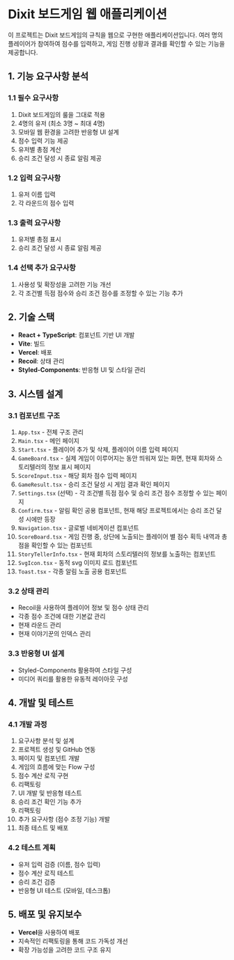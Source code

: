 # Dixit 보드게임 웹 애플리케이션

이 프로젝트는 Dixit 보드게임의 규칙을 웹으로 구현한 애플리케이션입니다.
여러 명의 플레이어가 참여하여 점수를 입력하고, 게임 진행 상황과 결과를 확인할 수 있는 기능을 제공합니다.

## 1. 기능 요구사항 분석

### 1.1 필수 요구사항

1. Dixit 보드게임의 룰을 그대로 적용
2. 4명의 유저 (최소 3명 ~ 최대 4명)
3. 모바일 웹 환경을 고려한 반응형 UI 설계
4. 점수 입력 기능 제공
5. 유저별 총점 계산
6. 승리 조건 달성 시 종료 알림 제공

### 1.2 입력 요구사항

1. 유저 이름 입력
2. 각 라운드의 점수 입력

### 1.3 출력 요구사항

1. 유저별 총점 표시
2. 승리 조건 달성 시 종료 알림 제공

### 1.4 선택 추가 요구사항

1. 사용성 및 확장성을 고려한 기능 개선
2. 각 조건별 득점 점수와 승리 조건 점수를 조정할 수 있는 기능 추가

## 2. 기술 스택

- **React + TypeScript**: 컴포넌트 기반 UI 개발
- **Vite**: 빌드
- **Vercel**: 배포
- **Recoil**: 상태 관리
- **Styled-Components**: 반응형 UI 및 스타일 관리

## 3. 시스템 설계

### 3.1 컴포넌트 구조

1. `App.tsx` - 전체 구조 관리
2. `Main.tsx` - 메인 페이지
3. `Start.tsx` - 플레이어 추가 및 삭제, 플레이어 이름 입력 페이지
4. `GameBoard.tsx` - 실제 게임이 이루어지는 동안 띄워져 있는 화면, 현재 회차와 스토리텔러의 정보 표시 페이지
5. `ScoreInput.tsx` - 해당 회차 점수 입력 페이지
6. `GameResult.tsx` - 승리 조건 달성 시 게임 결과 확인 페이지
7. `Settings.tsx` (선택) - 각 조건별 득점 점수 및 승리 조건 점수 조정할 수 있는 페이지
8. `Confirm.tsx` - 알림 확인 공용 컴포넌트, 현재 해당 프로젝트에서는 승리 조건 달성 시에만 등장
9. `Navigation.tsx` - 글로벌 네비게이션 컴포넌트
10. `ScoreBoard.tsx` - 게임 진행 중, 상단에 노출되는 플레이어 별 점수 획득 내역과 총점을 확인할 수 있는 컴포넌트
11. `StoryTellerInfo.tsx` - 현재 회차의 스토리텔러의 정보를 노출하는 컴포넌트
12. `SvgIcon.tsx` - 동적 svg 이미지 로드 컴포넌트
13. `Toast.tsx` - 각종 알림 노출 공용 컴포넌트

### 3.2 상태 관리

- Recoil을 사용하여 플레이어 정보 및 점수 상태 관리
- 각종 점수 조건에 대한 기본값 관리
- 현재 라운드 관리
- 현재 이야기꾼의 인덱스 관리

### 3.3 반응형 UI 설계

- Styled-Components 활용하여 스타일 구성
- 미디어 쿼리를 활용한 유동적 레이아웃 구성

## 4. 개발 및 테스트

### 4.1 개발 과정

1. 요구사항 분석 및 설계
2. 프로젝트 생성 및 GitHub 연동
3. 페이지 및 컴포넌트 개발
4. 게임의 흐름에 맞는 Flow 구성
5. 점수 계산 로직 구현
6. 리팩토링
7. UI 개발 및 반응형 테스트
8. 승리 조건 확인 기능 추가
9. 리팩토링
10. 추가 요구사항 (점수 조정 기능) 개발
11. 최종 테스트 및 배포

### 4.2 테스트 계획

- 유저 입력 검증 (이름, 점수 입력)
- 점수 계산 로직 테스트
- 승리 조건 검증
- 반응형 UI 테스트 (모바일, 데스크톱)

## 5. 배포 및 유지보수

- **Vercel**을 사용하여 배포
- 지속적인 리팩토링을 통해 코드 가독성 개선
- 확장 가능성을 고려한 코드 구조 유지
